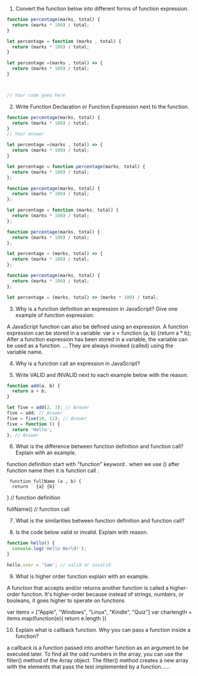 1. Convert the function below into different forms of function expression.

```js
function percentage(marks, total) {
  return (marks * 100) / total;
}

let percentage = function (marks , total) {
  return (marks * 100) / total;
}

let percentage =(marks , total) => {
  return (marks * 100) / total;
}



// Your code goes here
```


2. Write Function Declaration or Function Expression next to the function.

```js
function percentage(marks, total) {
  return (marks * 100) / total;
}
// Your answer

let percentage =(marks , total) => {
  return (marks * 100) / total;
}
```

```js
let percentage = function percentage(marks, total) {
  return (marks * 100) / total;
};

function percentage(marks, total) {
  return (marks * 100) / total;
};
```

```js
let percentage = function (marks, total) {
  return (marks * 100) / total;
};

function percentage(marks, total) {
  return (marks * 100) / total;
};
```

```js
let percentage = (marks, total) => {
  return (marks * 100) / total;
};

function percentage(marks, total) {
  return (marks * 100) / total;
};
```

```js
let percentage = (marks, total) => (marks * 100) / total;
```

3. Why is a function definition an expression in JavaScript? Give one example of function expression.

A JavaScript function can also be defined using an expression. A function expression can be stored in a variable: var x = function (a, b) {return a * b}; After a function expression has been stored in a variable, the variable can be used as a function. ... They are always invoked (called) using the variable name.





4. Why is a function call an expression in JavaScript?

5. Write VALID and INVALID next to each example below with the reason.

```js
function add(a, b) {
  return a + b;
}

let five = add(2, 3); // Answer
five = add; // Answer
five = five(10, 11); // Answer
five = function () {
  return 'Hello';
}; // Answer
```

6. What is the difference between function definition and function call? Explain with an example.

function definition start with "function" keyword .   when we use  () after function name then it is function call .

     function fullName (a , b) {
      return ` {a} {b}`
}   // function definition

fullName()  // function call

7. What is the similarities between function definition and function call?



8. Is the code below valid or invalid. Explain with reason.

```js
function hello() {
  console.log('Hello World!');
}

hello.user = 'Sam'; // valid or invalid
```

9. What is higher order function explain with an example.

A function that accepts and/or returns another function is called a higher-order function. It's higher-order because instead of strings, numbers, or booleans, it goes higher to operate on functions


var items = ["Apple", "Windows", "Linux", "Kindle", "Quiz"]
var charlength = items.map(function(e){
    return e.length
})

10. Explain what is callback function. Why you can pass a function inside a function?


 a callback is a function passed into another function as an argument to be executed later. To find all the odd numbers in the array, you can use the filter() method of the Array object. The filter() method creates a new array with the elements that pass the test implemented by a function......